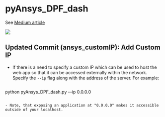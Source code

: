 # pyAnsys_DPF_dash

See [Medium article](https://towardsdatascience.com/ansys-in-a-python-web-app-part-1-post-processing-with-pydpf-44d2fbaa6135)

![](img/pyAnsys_DPF.GIF)

## Updated Commit (ansys_customIP): Add Custom IP 

- If there is a need to specify a custom IP which can be used to host the web app so that it can be accessed externally within the network. Specify the `--ip` flag along with the address of the server. For example:

  ```bash
python pyAnsys_DPF_dash.py --ip 0.0.0.0
  ```

- Note, that exposing an application at "0.0.0.0" makes it accessible outside of your localhost.
  

